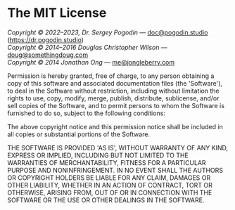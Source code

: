 # The MIT License

_Copyright &copy; 2022&ndash;2023, Dr. Sergey Pogodin_
  &mdash; <doc@pogodin.studio> (https://dr.pogodin.studio) \
_Copyright &copy; 2014&ndash;2016 Douglas Christopher Wilson_
  &mdash; <doug@somethingdoug.com> \
_Copyright &copy; 2014 Jonathan Ong_
  &mdash; <me@jongleberry.com>

Permission is hereby granted, free of charge, to any person obtaining
a copy of this software and associated documentation files (the
'Software'), to deal in the Software without restriction, including
without limitation the rights to use, copy, modify, merge, publish,
distribute, sublicense, and/or sell copies of the Software, and to
permit persons to whom the Software is furnished to do so, subject to
the following conditions:

The above copyright notice and this permission notice shall be
included in all copies or substantial portions of the Software.

THE SOFTWARE IS PROVIDED 'AS IS', WITHOUT WARRANTY OF ANY KIND,
EXPRESS OR IMPLIED, INCLUDING BUT NOT LIMITED TO THE WARRANTIES OF
MERCHANTABILITY, FITNESS FOR A PARTICULAR PURPOSE AND NONINFRINGEMENT.
IN NO EVENT SHALL THE AUTHORS OR COPYRIGHT HOLDERS BE LIABLE FOR ANY
CLAIM, DAMAGES OR OTHER LIABILITY, WHETHER IN AN ACTION OF CONTRACT,
TORT OR OTHERWISE, ARISING FROM, OUT OF OR IN CONNECTION WITH THE
SOFTWARE OR THE USE OR OTHER DEALINGS IN THE SOFTWARE.
